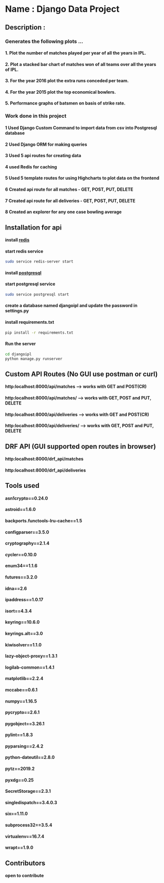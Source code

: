 # Name : Django Data Project

## Description :

### Generates the following plots ...

#### 1. Plot the number of matches played per year of all the years in IPL.
#### 2. Plot a stacked bar chart of matches won of all teams over all the years of IPL.
#### 3. For the year 2016 plot the extra runs conceded per team.
#### 4. For the year 2015 plot the top economical bowlers.
#### 5. Performance graphs of batsmen on basis of strike rate.

### Work done in this project

#### 1 Used Django Custom Command to import data from csv into Postgresql database
#### 2 Used Django ORM for making queries
#### 3 Used 5 api routes for creating data 
#### 4 used Redis for caching
#### 5 Used 5 template routes for using Highcharts to plot data on the frontend
#### 6 Created api route for all matches - GET, POST, PUT, DELETE
#### 7 Created api route for all deliveries - GET, POST, PUT, DELETE
#### 8 Created an explorer for any one case bowling average

## Installation for api

#### install [redis](https://redis.io/)
#### start redis service
```bash
sudo service redis-server start
```
#### install [postgresql](https://www.postgresql.org/)
#### start postgresql service

```bash
sudo service postgresql start
```
#### create a database named djangoipl and update the password in settings.py
#### install requirements.txt
```bash
pip install -r requirements.txt
```
#### Run the server

```bash
cd djangoipl
python manage.py runserver
```
## Custom API Routes (No GUI use postman or curl)

#### http:localhost:8000/api/matches --> works with GET and POST(CR)
#### http:localhost:8000/api/matches/<id> --> works with GET, POST and PUT, DELETE
#### http:localhost:8000/api/deliveries --> works with GET and POST(CR)
#### http:localhost:8000/api/deliveries/<id> --> works with GET, POST and PUT, DELETE

## DRF API (GUI supported open routes in browser)

#### http:localhost:8000/drf_api/matches
#### http:localhost:8000/drf_api/deliveries


## Tools used

#### asn1crypto==0.24.0
#### astroid==1.6.0
#### backports.functools-lru-cache==1.5
#### configparser==3.5.0
#### cryptography==2.1.4
#### cycler==0.10.0
#### enum34==1.1.6
#### futures==3.2.0
#### idna==2.6
#### ipaddress==1.0.17
#### isort==4.3.4
#### keyring==10.6.0
#### keyrings.alt==3.0
#### kiwisolver==1.1.0
#### lazy-object-proxy==1.3.1
#### logilab-common==1.4.1
#### matplotlib==2.2.4
#### mccabe==0.6.1
#### numpy==1.16.5
#### pycrypto==2.6.1
#### pygobject==3.26.1
#### pylint==1.8.3
#### pyparsing==2.4.2
#### python-dateutil==2.8.0
#### pytz==2019.2
#### pyxdg==0.25
#### SecretStorage==2.3.1
#### singledispatch==3.4.0.3
#### six==1.11.0
#### subprocess32==3.5.4
#### virtualenv==16.7.4
#### wrapt==1.9.0


## Contributors

#### open to contribute




